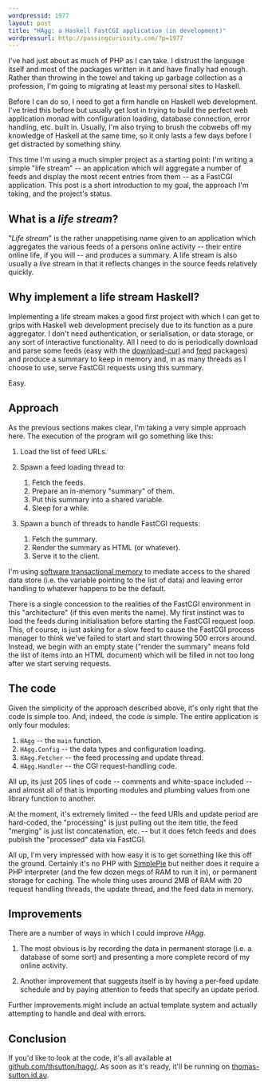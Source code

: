 ```yaml
---
wordpressid: 1977
layout: post
title: "HAgg: a Haskell FastCGI application (in development)"
wordpressurl: http://passingcuriosity.com/?p=1977
---
```


I've had just about as much of PHP as I can take. I distrust the
language itself and most of the packages written in it and have
finally had enough. Rather than throwing in the towel and taking up
garbage collection as a profession, I'm going to migrating at least my
personal sites to Haskell.

Before I can do so, I need to get a firm handle on Haskell web
development. I've tried this before but usually get lost in trying to
build the perfect web application monad with configuration loading,
database connection, error handling, etc. built in. Usually, I'm also
trying to brush the cobwebs off my knowledge of Haskell at the same
time, so it only lasts a few days before I get distracted by something
shiny.

This time I'm using a much simpler project as a starting point: I'm
writing a simple "life stream" -- an application which will aggregate
a number of feeds and display the most recent entries from them -- as
a FastCGI application. This post is a short introduction to my goal,
the approach I'm taking, and the project's status.

<!--more-->

## What is a *life stream*?

"*Life stream*" is the rather unappetising name given to an
application which aggregates the various feeds of a persons online
activity -- their entire online life, if you will -- and produces a
summary. A life stream is also usually a *live* stream in that it
reflects changes in the source feeds relatively quickly.

## Why implement a life stream Haskell?

Implementing a life stream makes a good first project with which I can
get to grips with Haskell web development precisely due to its
function as a pure aggregator. I don't need authentication, or
serialisation, or data storage, or any sort of interactive
functionality. All I need to do is periodically download and parse
some feeds (easy with the
[download-curl](http://hackage.haskell.org/package/download-curl) and
[feed](http://hackage.haskell.org/package/feed) packages) and produce
a summary to keep in memory and, in as many threads as I choose to
use, serve FastCGI requests using this summary.

Easy.

## Approach

As the previous sections makes clear, I'm taking a very simple
approach here. The execution of the program will go something like
this:

1. Load the list of feed URLs.

2. Spawn a feed loading thread to:

   1. Fetch the feeds.
   2. Prepare an in-memory "summary" of them.
   3. Put this summary into a shared variable.
   4. Sleep for a while.

3. Spawn a bunch of threads to handle FastCGI requests:

   1. Fetch the summary.
   2. Render the summary as HTML (or whatever).
   3. Serve it to the client.

I'm using
[software transactional memory](http://haskell.org/haskellwiki/Software_transactional_memory)
to mediate access to the shared data store (i.e. the variable pointing
to the list of data) and leaving error handling to whatever happens to
be the default.

There is a single concession to the realities of the FastCGI
environment in this "architecture" (if this even merits the name). My
first instinct was to load the feeds during initialisation before
starting the FastCGI request loop. This, of course, is just asking for
a slow feed to cause the FastCGI process manager to think we've failed
to start and start throwing 500 errors around. Instead, we begin with
an empty state ("render the summary" means fold the list of items into
an HTML document) which will be filled in not too long after we start
serving requests.

## The code

Given the simplicity of the approach described above, it's only right
that the code is simple too. And, indeed, the code *is* simple. The
entire application is only four modules:

1. `HAgg` -- the `main` function.
2. `HAgg.Config` -- the data types and configuration loading.
3. `HAgg.Fetcher` -- the feed processing and update thread.
4. `HAgg.Handler` -- the CGI request-handling code.

All up, its just 205 lines of code -- comments and white-space
included -- and almost all of that is importing modules and plumbing
values from one library function to another.

At the moment, it's extremely limited -- the feed URIs and update
period are hard-coded, the "processing" is just pulling out the item
title, the feed "merging" is just list concatenation, etc. -- but it
does fetch feeds and does publish the "processed" data via FastCGI.

All up, I'm very impressed with how easy it is to get something like
this off the ground. Certainly it's no PHP with
[SimplePie](http://simplepie.org/) but neither does it require a PHP
interpreter (and the few dozen megs of RAM to run it in), or permanent
storage for caching. The whole thing uses around 2MB of RAM with 20
request handling threads, the update thread, and the feed data in
memory.

## Improvements

There are a number of ways in which I could improve *HAgg*.

1. The most obvious is by recording the data in permanent storage
   (i.e. a database of some sort) and presenting a more complete
   record of my online activity.

2. Another improvement that suggests itself is by having a per-feed
   update schedule and by paying attention to feeds that specify an
   update period.

Further improvements might include an actual template system and
actually attempting to handle and deal with errors.

## Conclusion

If you'd like to look at the code, it's all available at
[github.com/thsutton/hagg/](http://github.com/thsutton/hagg/). As soon
as it's ready, it'll be running on
[thomas-sutton.id.au](http://thomas-sutton.id.au/).

